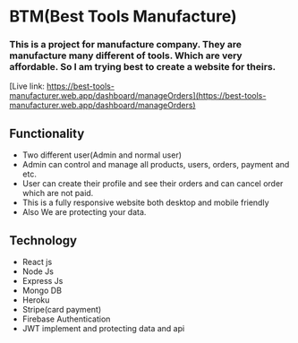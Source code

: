 # BTM(Best Tools Manufacture)
### This is a project for manufacture company. They are manufacture many different of tools. Which are very affordable. So I am trying best to create a website for theirs. 

[Live link: https://best-tools-manufacturer.web.app/dashboard/manageOrders](https://best-tools-manufacturer.web.app/dashboard/manageOrders)

## Functionality
* Two different user(Admin and normal user)
* Admin can control and manage all products, users, orders, payment and etc.  
* User can create their profile and see their orders and can cancel order which are not paid.
* This is a fully responsive website both desktop and mobile friendly
* Also We are protecting your data.

## Technology
* React js
* Node Js
* Express Js
* Mongo DB
* Heroku
* Stripe(card payment)
* Firebase Authentication
* JWT implement and protecting data and api